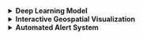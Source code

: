 <details>
<summary><strong>Deep Learning Model</strong></summary>
Developed a CNN-based image classifier to accurately detect coral species and assess health conditions (healthy, bleached, diseased).
</details>

<details>
<summary><strong>Interactive Geospatial Visualization</strong></summary>
Created dynamic maps and dashboards to visualize reef health metrics, trends, and predictive analytics.
</details>

<details>
<summary><strong>Automated Alert System</strong></summary>
Implemented real-time notifications for significant ecological changes to support prompt conservation actions.
</details>

